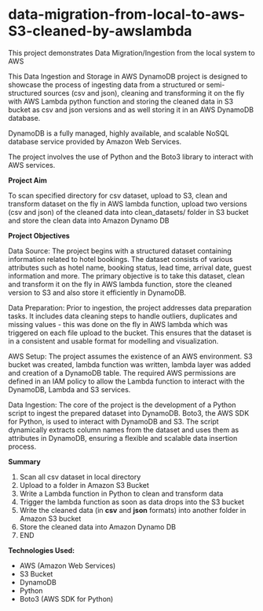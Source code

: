 # data-migration-from-local-to-aws-S3-cleaned-by-awslambda
This project demonstrates Data Migration/Ingestion from the local system to AWS

This Data Ingestion and Storage in AWS DynamoDB project is designed to showcase the process of ingesting data from a structured or semi-structured sources (csv and json), cleaning and transforming it on the fly with AWS Lambda python function and storing the cleaned data in S3 bucket as csv and json versions and as well storing it in an AWS DynamoDB database. 

DynamoDB is a fully managed, highly available, and scalable NoSQL database service provided by Amazon Web Services. 

The project involves the use of Python and the Boto3 library to interact with AWS services.

**Project Aim**

To scan specified directory for csv dataset, upload to S3, clean and transform dataset on the fly in AWS lambda function, upload two versions (csv and json) of the cleaned data into clean_datasets/ folder in S3 bucket and store the clean data into Amazon Dynamo DB


**Project Objectives**

Data Source: The project begins with a structured dataset containing information related to hotel bookings. The dataset consists of various attributes such as hotel name, booking status, lead time, arrival date, guest information and more. The primary objective is to take this dataset, clean and transform it on the fly in AWS lambda function, store the cleaned version to S3 and also store it efficiently in DynamoDB.

Data Preparation: Prior to ingestion, the project addresses data preparation tasks. It includes data cleaning steps to handle outliers, duplicates and missing values - this was done on the fly in AWS lambda which was triggered on each file upload to the bucket. This ensures that the dataset is in a consistent and usable format for modelling and visualization.

AWS Setup: The project assumes the existence of an AWS environment. S3 bucket was created, lambda function was written, lambda layer was added and creation of a DynamoDB table. The required AWS permissions are defined in an IAM policy to allow the Lambda function to interact with the DynamoDB, Lambda and S3 services.

Data Ingestion: The core of the project is the development of a Python script to ingest the prepared dataset into DynamoDB. Boto3, the AWS SDK for Python, is used to interact with DynamoDB and S3. The script dynamically extracts column names from the dataset and uses them as attributes in DynamoDB, ensuring a flexible and scalable data insertion process.

**Summary**
1. Scan all csv dataset in local directory
2. Upload to a folder in Amazon S3 Bucket
3. Write a Lambda function in Python to clean and transform data
4. Trigger the lambda function as soon as data drops into the S3 bucket
5. Write the cleaned data (in **csv** and **json** formats) into another folder in Amazon S3 bucket
6. Store the cleaned data into Amazon Dynamo DB
7. END

   
**Technologies Used:**
- AWS (Amazon Web Services)
- S3 Bucket
- DynamoDB
- Python
- Boto3 (AWS SDK for Python)
